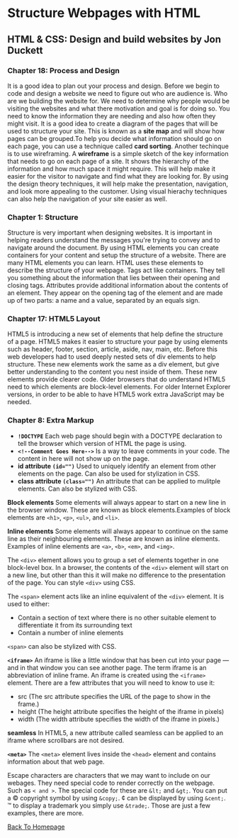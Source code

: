 # Structure Webpages with HTML

## HTML & CSS: Design and build websites by Jon Duckett

### Chapter 18: Process and Design
It is a good idea to plan out your process and design. Before we begin to code and design a website we need to figure out who are audience is. Who are we building the website for. We need to determine why people would be visiting the websites and what there motivation and goal is for doing so. You need to know the information they are needing and also how often they might visit. It is a good idea to create a diagram of the pages that will be used to structure your site. This is known as a **site map** and will show how pages can be grouped.To help you decide what information should go on each page, you can use a technique called **card sorting**. Another techinque is to use wireframing. A **wireframe** is a simple sketch of the key information that needs to go on each page of a site. It shows the hierarchy of the information and how much space it might require. This will help make it easier for the visitor to navigate and find what they are looking for. By using the design theory techniques, it will help make the presentation, navigation, and look more appealing to the customer. Using visual hierachy techniques can also help the navigation of your site easier as well.

### Chapter 1: Structure
Structure is very important when designing websites. It is important in helping readers understand the messages you're trying to convey and to navigate around the document. By using HTML elements you can create containers for your content and setup the structure of a website. There are many HTML elements you can learn. HTML uses these elements to describe the structure of your webpage. Tags act like containers. They tell you something about the information that lies between their opening and closing tags. Attributes provide additional information about the contents of an element. They appear on the opening tag of the element and are made up of two parts: a name and a value, separated by an equals sign.

### Chapter 17: HTML5 Layout
HTML5 is introducing a new set of elements that help define the structure of a page. HTML5 makes it easier to structure your page by using elements such as header, footer, section, article, aside, nav, main, etc. Before this web developers had to used deeply nested sets of div elements to help structure. These new elements work the same as a div element, but give better understanding to the content you nest inside of them. These new elements provide clearer code. Older browsers that do understand HTML5 need to which elements are block-level elements. For older Internet Explorer versions, in order to be able to have HTML5 work extra JavaScript may be needed.

### Chapter 8: Extra Markup
- **`!DOCTYPE`**  Each web page should begin with a DOCTYPE declaration to tell the browser which version of HTML the page is using.
- **`<!--Comment Goes Here-->`** Is a way to leave comments in your code. The content in here will not show up on the page.
- **id attribute `(id="")`** Used to uniquely identify an element from other elements on the page. Can also be used for stylization in CSS.
- **class attribute `(class="")`** An attribute that can be applied to mulitple elements. Can also be stylized with CSS.

**Block elements** Some elements will always appear to start on a new line in the browser window. These are known as block elements.Examples of block elements are `<h1>`, `<p>`, `<ul>`, and `<li>`.

**Inline elements** Some elements will always appear to continue on the same line as their neighbouring elements. These are known as inline elements. Examples of inline elements are `<a>`, `<b>`, `<em>`, and `<img>`.

The `<div>` element allows you to group a set of elements together in one block-level box. In a browser, the contents of the `<div>` element will start on a new line, but other than this it will make no difference to the presentation of the page. You can style `<div>` using CSS.

The `<span>` element acts like an inline equivalent of the `<div>` element. It is used to either:
-  Contain a section of text where there is no other suitable element to differentiate it from its surrounding text
- Contain a number of inline elements

`<span>` can also be stylized with CSS.

**`<iframe>`** An iframe is like a little window that has been cut into your page — and in that window you can see another page. The term iframe is an abbreviation of inline frame. An iframe is created using the `<iframe>` element. There are a few attributes that you will need to know to use it:
- src (The src attribute specifies the URL of the page to show in the frame.)
- height (The height attribute specifies the height of the iframe in pixels)
- width (The width attribute specifies the width of the iframe in pixels.)

**seamless** In HTML5, a new attribute called seamless can be applied to an iframe where scrollbars are not desired.

**`<meta>`** The `<meta>` element lives inside the `<head>` element and contains information about that web page.

Escape characters are characters that we may want to include on our webages. They need special code to render correctly on the webpage. Such as `< and >`. The special code for these are `&lt;` and `&gt;`. You can put a  &copy; copyright symbol by using `&copy;`. &cent; can be displayed by using `&cent;`. &trade; to display a trademark you simply use `&trade;`. Those are just a few examples, there are more.

[Back To Homepage](/README.md)